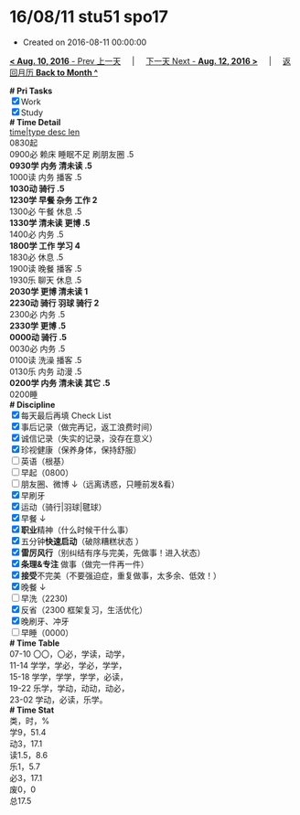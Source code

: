 # 16/08/11 stu51 spo17

- Created on 2016-08-11 00:00:00

[**< Aug. 10, 2016** - Prev 上一天](/lifelogs/2016/08/d10.md) &nbsp; &nbsp; | &nbsp; &nbsp; [下一天 Next - **Aug. 12, 2016 >**](/lifelogs/2016/08/d12.md) &nbsp; &nbsp; |  &nbsp; &nbsp; [返回月历 **Back to Month ^**](/lifelogs/2016/08/index.md)
<br/><div><b># Pri Tasks</b></div><div><input checked="true" type="checkbox"/>Work</div><div><input checked="true" type="checkbox"/>Study</div><div><b># Time Detail</b></div><div><u>time|type desc len</u></div><div>0830起</div><div>0900必 赖床 睡眠不足 刷朋友圈 .5</div><div><b>0930学 内务 清未读 .5</b></div><div>1000读 内务 播客 .5</div><div><b>1030动 骑行 .5</b></div><div><b>1230学 早餐 杂务 工作 2</b></div><div>1300必 午餐 休息 .5</div><div><b>1330学 清未读 更博 .5</b></div><div>1400必 内务 .5</div><div><b>1800学 工作 学习 4</b></div><div>1830必 休息 .5</div><div>1900读 晚餐 播客 .5</div><div>1930乐 聊天 休息 .5</div><div><b>2030学 更博 清未读 1</b></div><div><b>2230动 骑行 羽球 骑行 2</b></div><div>2300必 内务 .5</div><div><b>2330学 更博 .5</b></div><div><b>0000动 骑行 .5</b></div><div>0030必 内务 .5</div><div>0100读 洗澡 播客 .5</div><div>0130乐 内务 动漫 .5</div><div><b>0200学 内务 清未读 其它 .5</b></div><div>0200睡</div><div><b># Discipline</b></div><div><input checked="true" type="checkbox"/>每天最后再填 Check List</div><div><input checked="true" type="checkbox"/>事后记录（做完再记，返工浪费时间）</div><div><input checked="true" type="checkbox"/>诚信记录（失实的记录，没存在意义）</div><div><input checked="true" type="checkbox"/>珍视健康（保养身体，保持舒服）</div><div><input type="checkbox"/>英语（根基）</div><div><input type="checkbox"/>早起（0800）</div><div><input type="checkbox"/>朋友圈、微博 ↓（远离诱惑，只睡前发&amp;看）</div><div><input checked="true" type="checkbox"/>早刷牙</div><div><input checked="true" type="checkbox"/>运动（骑行|羽球|毽球）</div><div><input checked="true" type="checkbox"/>早餐 ↓</div><div><input checked="true" type="checkbox"/><b>职业</b>精神（什么时候干什么事）</div><div><input checked="true" type="checkbox"/>五分钟<b>快速启动</b>（破除糟糕状态 ）</div><div><input checked="true" type="checkbox"/><b>雷厉风行</b>（别纠结有序与完美，先做事！进入状态）</div><div><input checked="true" type="checkbox"/><b>条理&amp;专注</b> 做事（做完一件再一件）</div><div><input checked="true" type="checkbox"/><b>接受</b>不完美（不要强迫症，重复做事，太多余、低效！）</div><div><input checked="true" type="checkbox"/>晚餐 ↓</div><div><input type="checkbox"/>早洗（2230)</div><div><input checked="true" type="checkbox"/>反省（2300 框架复习，生活优化）</div><div><input checked="true" type="checkbox"/>晚刷牙、冲牙</div><div><input type="checkbox"/>早睡（0000）</div><div><b># Time Table</b></div><div>07-10 〇〇，〇必，学读，动学，</div><div>11-14 学学，学必，学必，学学，</div><div>15-18 学学，学学，学学，必读，</div><div>19-22 乐学，学动，动动，动必，</div><div>23-02 学动，必读，乐学。</div><div><b># Time Stat</b></div><div>类，时，%</div><div>学9，51.4</div><div>动3，17.1</div><div>读1.5，8.6</div><div>乐1，5.7</div><div>必3，17.1</div><div>废0，0</div><div>总17.5</div>
